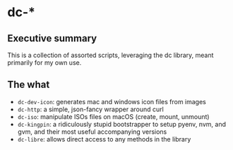 # dc-*

## Executive summary

This is a collection of assorted scripts, leveraging the dc library, meant primarily for my own use.

## The what

 * `dc-dev-icon`: generates mac and windows icon files from images
 * `dc-http`: a simple, json-fancy wrapper around curl
 * `dc-iso`: manipulate ISOs files on macOS (create, mount, unmount)
 * `dc-kingpin`: a ridiculously stupid bootstrapper to setup pyenv, nvm, and gvm, and their most useful accompanying versions
 * `dc-libre`: allows direct access to any methods in the library

 
